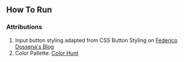 ## How To Run




### Attributions

1. Input button styling adapted from CSS Button Styling on [Federico Dossena's Blog](https://fdossena.com/?p=html5cool/buttons/i.frag)
2. Color Pallette: [Color Hunt](http://colorhunt.co/c/108559)

